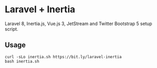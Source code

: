 # Laravel + Inertia

Laravel 8, Inertia.js, Vue.js 3, JetStream and Twitter Bootstrap 5 setup script.

## Usage

```
curl -sLo inertia.sh https://bit.ly/laravel-inertia
bash inertia.sh
```